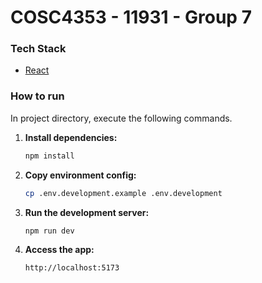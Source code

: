 # COSC4353 - 11931 - Group 7

### Tech Stack

- [React](https://react.dev/)

### How to run

In project directory, execute the following commands.

1. **Install dependencies:**

    ```sh
    npm install
    ```

2. **Copy environment config:**

    ```sh
    cp .env.development.example .env.development
    ```

3. **Run the development server:**

    ```sh
    npm run dev
    ```

4. **Access the app:**

    ```sh
    http://localhost:5173
    ```
